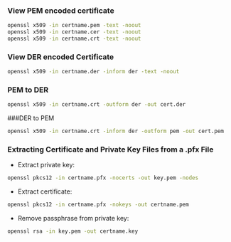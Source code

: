 ### View PEM encoded certificate
```bash
openssl x509 -in certname.pem -text -noout
openssl x509 -in certname.cer -text -noout
openssl x509 -in certname.crt -text -noout
```

### View DER encoded Certificate
```bash
openssl x509 -in certname.der -inform der -text -noout
```

### PEM to DER
```bash
openssl x509 -in certname.crt -outform der -out cert.der
```

###DER to PEM
```bash
openssl x509 -in certname.crt -inform der -outform pem -out cert.pem
```

### Extracting Certificate and Private Key Files from a .pfx File
* Extract private key: 
```bash
openssl pkcs12 -in certname.pfx -nocerts -out key.pem -nodes
```
* Extract certificate: 
```bash
openssl pkcs12 -in certname.pfx -nokeys -out certname.pem
```
* Remove passphrase from private key: 
```bash
openssl rsa -in key.pem -out certname.key 
```


